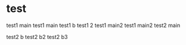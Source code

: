 # test
test1 main
test1 main
test1 b
test1 2
test1 main2
test1 main2
test2 main

test2 b
test2 b2
test2 b3